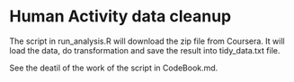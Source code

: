 Human Activity data cleanup
===========================

The script in run_analysis.R will download the zip file from Coursera.
It will load the data, do transformation and save the result into tidy_data.txt file.

See the deatil of the work of the script in CodeBook.md.

